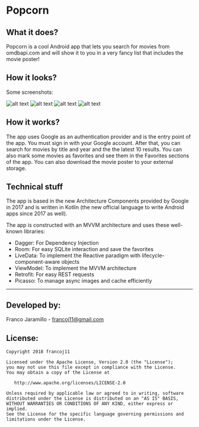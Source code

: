 # Popcorn

## What it does?
Popcorn is a cool Android app that lets you search for movies from omdbapi.com and will show it to you in a very fancy list that includes the movie poster!

## How it looks?
Some screenshots:

![alt text](https://github.com/francoj11/popcorn/blob/master/screenshots/1small.png "Screenshot 1")
![alt text](https://github.com/francoj11/popcorn/blob/master/screenshots/2small.png "Screenshot 2")
![alt text](https://github.com/francoj11/popcorn/blob/master/screenshots/3small.png "Screenshot 3")
![alt text](https://github.com/francoj11/popcorn/blob/master/screenshots/4small.png "Screenshot 4")

## How it works?
The app uses Google as an authentication provider and is the entry point of the app. You must sign in with your Google account. After that, you can search for movies by title and year and the the latest 10 results. You can also mark some movies as favorites and see them in the Favorites sections of the app. You can also download the movie poster to your external storage.

## Technical stuff
The app is based in the new Architecture Components provided by Google in 2017 and is written in Kotlin (the new official language to write Android apps since 2017 as well). 

The app is constructed with an MVVM architecture and uses these well-known libraries:
* Dagger: For Dependency Injection
* Room: For easy SQLite interaction and save the favorites
* LiveData: To implement the Reactive paradigm with lifecycle-component-aware objects
* ViewModel: To implement the MVVM architecture
* Retrofit: For easy REST requests
* Picasso: To manage async images and cache efficiently
    
-----------------
## Developed by:
Franco Jaramillo - francoj11@gmail.com

## License:
    Copyright 2018 francoj11

    Licensed under the Apache License, Version 2.0 (the "License");
    you may not use this file except in compliance with the License.
    You may obtain a copy of the License at

       http://www.apache.org/licenses/LICENSE-2.0

    Unless required by applicable law or agreed to in writing, software
    distributed under the License is distributed on an "AS IS" BASIS,
    WITHOUT WARRANTIES OR CONDITIONS OF ANY KIND, either express or implied.
    See the License for the specific language governing permissions and
    limitations under the License.
